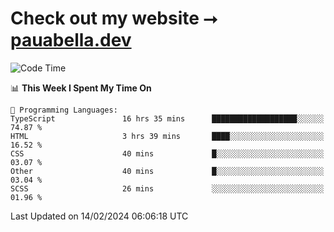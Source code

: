 # Check out my website ⭢ [pauabella.dev](https://pauabella.dev)

<!--START_SECTION:waka-->
![Code Time](http://img.shields.io/badge/Code%20Time-2%2C990%20hrs%2036%20mins-blue)

📊 **This Week I Spent My Time On** 

```text
💬 Programming Languages: 
TypeScript               16 hrs 35 mins      ███████████████████░░░░░░   74.87 % 
HTML                     3 hrs 39 mins       ████░░░░░░░░░░░░░░░░░░░░░   16.52 % 
CSS                      40 mins             █░░░░░░░░░░░░░░░░░░░░░░░░   03.07 % 
Other                    40 mins             █░░░░░░░░░░░░░░░░░░░░░░░░   03.04 % 
SCSS                     26 mins             ░░░░░░░░░░░░░░░░░░░░░░░░░   01.96 % 
```


 Last Updated on 14/02/2024 06:06:18 UTC
<!--END_SECTION:waka-->
